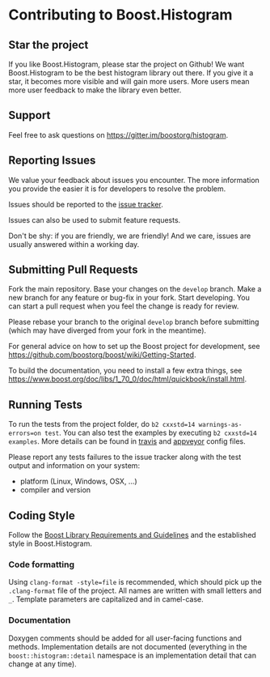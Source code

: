 # Contributing to Boost.Histogram

## Star the project

If you like Boost.Histogram, please star the project on Github! We want Boost.Histogram to be the best histogram library out there. If you give it a star, it becomes more visible and will gain more users. More users mean more user feedback to make the library even better.

## Support

Feel free to ask questions on https://gitter.im/boostorg/histogram.

## Reporting Issues

We value your feedback about issues you encounter. The more information you provide the easier it is for developers to resolve the problem.

Issues should be reported to the [issue tracker](
https://github.com/boostorg/histogram/issues?state=open).

Issues can also be used to submit feature requests.

Don't be shy: if you are friendly, we are friendly! And we care, issues are usually answered within a working day.

## Submitting Pull Requests

Fork the main repository. Base your changes on the `develop` branch. Make a new branch for any feature or bug-fix in your fork. Start developing. You can start a pull request when you feel the change is ready for review.

Please rebase your branch to the original `develop` branch before submitting (which may have diverged from your fork in the meantime).

For general advice on how to set up the Boost project for development, see
https://github.com/boostorg/boost/wiki/Getting-Started.

To build the documentation, you need to install a few extra things, see
https://www.boost.org/doc/libs/1_70_0/doc/html/quickbook/install.html.

## Running Tests

To run the tests from the project folder, do `b2 cxxstd=14 warnings-as-errors=on test`. You can also test the examples by executing `b2 cxxstd=14 examples`.
More details can be found in [travis](https://github.com/boostorg/histogram/blob/develop/.travis.yml) and [appveyor](https://github.com/boostorg/histogram/blob/develop/.appveyor.yml) config files. 

Please report any tests failures to the issue tracker along with the test
output and information on your system:

* platform (Linux, Windows, OSX, ...)
* compiler and version

## Coding Style

Follow the [Boost Library Requirements and Guidelines](https://www.boost.org/development/requirements.html) and the established style in Boost.Histogram.

### Code formatting

Using `clang-format -style=file` is recommended, which should pick up the `.clang-format` file of the project. All names are written with small letters and `_`. Template parameters are capitalized and in camel-case.

### Documentation

Doxygen comments should be added for all user-facing functions and methods. Implementation details are not documented (everything in the `boost::histogram::detail` namespace is an implementation detail that can change at any time).

